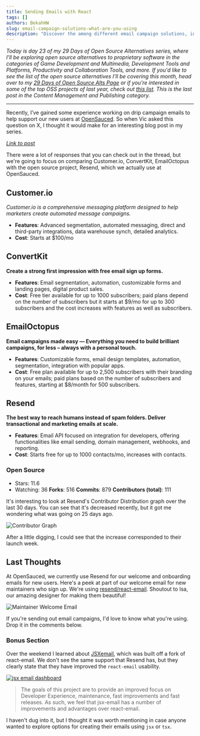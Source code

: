 ```yaml
---
title: Sending Emails with React
tags: []
authors: BekahHW
slug: email-campaign-solutions-what-are-you-using
description: "Discover the among different email campaign solutions, including Customer.io, ConvertKit, EmailOctopus, the open-source alternative Resend. Find out which option better suits your needs."
---
```


*Today is day 23 of my 29 Days of Open Source Alternatives series, where I'll be exploring open source alternatives to proprietary software in the categories of Game Development and Multimedia, Development Tools and Platforms, Productivity and Collaboration Tools, and more. If you'd like to see the list of the open source alternatives I'll be covering this month, head over to my [29 Days of Open Source Alts Page](https://oss.fyi/oss-alts) or if you're interested in some of the top OSS projects of last year, check out [this list](https://app.dub.co/open-sauced). This is the last post in the Content Management and Publishing category.*

<hr/>

Recently, I’ve gained some experience working on drip campaign emails to help support our new users at [OpenSauced](https://oss.fyi/). So when Vic asked this question on  X, I thought it would make for an interesting blog post in my series.

<!-- truncate -->

*[Link to post](https://x.com/VicVijayakumar/status/1756162192410341439?s=20)*

There were a lot of responses that you can check out in the thread, but we're going to focus on comparing Customer.io, ConvertKit, EmailOctopus with the open source project, Resend, which we actually use at OpenSauced.

## Customer.io

*Customer.io is a comprehensive messaging platform designed to help marketers create automated message campaigns.*

- **Features**: Advanced segmentation, automated messaging, direct and third-party integrations, data warehouse synch, detailed analytics.
- **Cost**: Starts at $100/mo

## ConvertKit

**Create a strong first impression with free email sign up forms.**

- **Features**: Email segmentation, automation, customizable forms and landing pages, digital product sales.
- **Cost**: Free tier available for up to 1000 subscribers; paid plans depend on the number of subscribers but it starts at $9/mo for up to 300 subscribers and the cost increases with features as well as subscribers.

## EmailOctopus

**Email campaigns made easy — Everything you need to build brilliant campaigns, for less – always with a personal touch.**

- **Features**: Customizable forms, email design templates, automation, segmentation, integration with popular apps.
- **Cost**: Free plan available for up to 2,500 subscribers with their branding on your emails; paid plans based on the number of subscribers and features, starting at $8/month for 500 subscribers.

## Resend

**The best way to reach humans instead of spam folders. Deliver transactional and marketing emails at scale.**

- **Features**: Email API focused on integration for developers, offering functionalities like email sending, domain management, webhooks, and reporting.
- **Cost**: Starts free for up to 1000 contacts/mo, increases with contacts.

### Open Source

- Stars: 11.6
- Watching: 36
**Forks**: 516
**Commits**: 879
**Contributors (total)**: 111

It's interesting to look at Resend's Contributor Distribution graph over the last 30 days. You can see that it's decreased recently, but it got me wondering what was going on 25 days ago.

![Contributor Graph](https://dev-to-uploads.s3.amazonaws.com/uploads/articles/m962puzv5he76go9mmb3.png)

After a little digging, I could see that the increase corresponded to their launch week.

## Last Thoughts

At OpenSauced, we currently use Resend for our welcome and onboarding emails for new users. Here's a peek at part of our welcome email for new maintainers who sign up. We're using [resend/react-email](https://github.com/resend/react-email). Shoutout to Isa, our amazing designer for making them beautiful!

![Maintainer Welcome Email](https://dev-to-uploads.s3.amazonaws.com/uploads/articles/6dih06044bxpzhli3mqu.png)

If you're sending out email campaigns, I'd love to know what you're using. Drop it in the comments below.

### Bonus Section

Over the weekend I learned about [JSXemail](https://jsx.email/), which was built off a fork of react-email. We don't see the same support that Resend has, but they clearly state that they have improved the `react-email` usability.

[![jsx email dashboard](https://dev-to-uploads.s3.amazonaws.com/uploads/articles/bbb6a786vk53kpvw4nrx.png)](https://app.opensauced.pizza/pages/BekahHW/1207/dashboard?range=90)

> The goals of this project are to provide an improved focus on Developer Experience, maintenance, fast improvements and fast releases. As such, we feel that jsx-email has a number of improvements and advantages over react-email.

I haven't  dug into it, but I thought it was worth mentioning in case anyone wanted to explore options for creating their emails using `jsx` or `tsx`.
